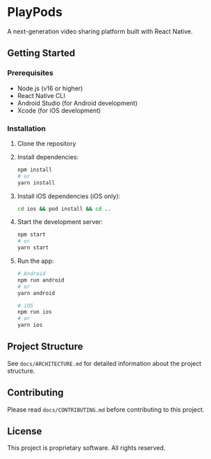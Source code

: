 # PlayPods

A next-generation video sharing platform built with React Native.

## Getting Started

### Prerequisites
- Node.js (v16 or higher)
- React Native CLI
- Android Studio (for Android development)
- Xcode (for iOS development)

### Installation

1. Clone the repository
2. Install dependencies:
   ```bash
   npm install
   # or
   yarn install
   ```

3. Install iOS dependencies (iOS only):
   ```bash
   cd ios && pod install && cd ..
   ```

4. Start the development server:
   ```bash
   npm start
   # or
   yarn start
   ```

5. Run the app:
   ```bash
   # Android
   npm run android
   # or
   yarn android

   # iOS
   npm run ios
   # or
   yarn ios
   ```

## Project Structure

See `docs/ARCHITECTURE.md` for detailed information about the project structure.

## Contributing

Please read `docs/CONTRIBUTING.md` before contributing to this project.

## License

This project is proprietary software. All rights reserved.
